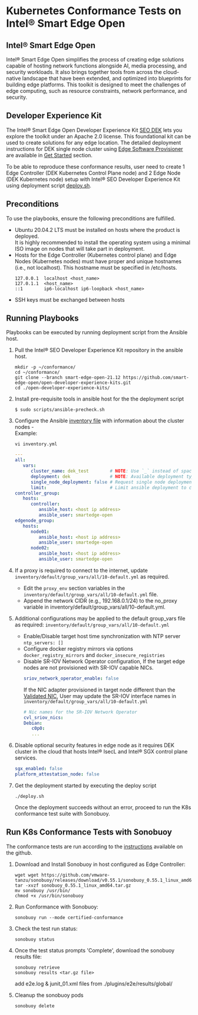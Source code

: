 # Kubernetes Conformance Tests on Intel® Smart Edge Open

## Intel® Smart Edge Open

Intel® Smart Edge Open simplifies the process of creating edge solutions capable of hosting network functions alongside AI, media processing, and security workloads. It also brings together tools from across the cloud-native landscape that have been extended, and optimized into blueprints for building edge platforms. This toolkit is designed to meet the challenges of edge computing, such as resource constraints, network performance, and security.

## Developer Experience Kit

The Intel® Smart Edge Open Developer Experience Kit [SEO DEK](https://github.com/smart-edge-open/open-developer-experience-kits) lets you explore the toolkit under an Apache 2.0 license. This foundational kit can be used to create solutions for any edge location. The detailed deployment instructions for DEK single node cluster using [Edge Software Provisioner](https://github.com/intel/Edge-Software-Provisioner) are available in [Get Started](https://smart-edge-open.github.io/docs/experience-kits/developer-experience-kit/) section. 

To be able to reproduce these conformance results, user need to create 1 Edge Controller (DEK Kubernetes Control Plane node) and 2 Edge Node (DEK Kubernetes node) setup with Intel® SEO Developer Experience Kit using deployment script [deploy.sh](https://github.com/smart-edge-open/open-developer-experience-kits/blob/main/deploy.sh).

## Preconditions

To use the playbooks, ensure the following preconditions are fulfilled.

  - Ubuntu 20.04.2 LTS must be installed on hosts where the product is deployed. <br>It is highly recommended to install the operating system using a minimal ISO image on nodes that will take part in deployment.
  - Hosts for the Edge Controller (Kubernetes control plane) and Edge Nodes (Kubernetes nodes) must have proper and unique hostnames (i.e., not localhost). This hostname must be specified in /etc/hosts.
     ```shell
     127.0.0.1  localhost <host_name>
     127.0.1.1  <host_name>
     ::1        ip6-localhost ip6-loopback <host_name>
     ```
  - SSH keys must be exchanged between hosts 
  
## Running Playbooks

Playbooks can be executed by running deployment script from the Ansible host.

1. Pull the Intel® SEO Developer Experience Kit repository in the ansible host.

   ```shell
   mkdir -p ~/conformance/
   cd ~/conformance/
   git clone --branch smart-edge-open-21.12 https://github.com/smart-edge-open/open-developer-experience-kits.git
   cd ./open-developer-experience-kits/
   ```

2. Install pre-requisite tools in ansible host for the the deployment script

   ```shell
   $ sudo scripts/ansible-precheck.sh
   ```

3. Configure the Ansible [inventory file](https://github.com/smart-edge-open/open-developer-experience-kits/blob/main/inventory.yml) with information about the cluster nodes - \
   Example:

   ```shell
   vi inventory.yml
   ```

   ```yaml
   ---
   all:
      vars:
         cluster_name: dek_test        # NOTE: Use `_` instead of spaces.
         deployment: dek               # NOTE: Available deployment type: Developer expirience kits (dek).
         single_node_deployment: false # Request single node deployment (true/false).
         limit:                        # Limit ansible deployment to certain inventory group or hosts
   controller_group:
      hosts:
         controller:
            ansible_host: <host ip address>
            ansible_user: smartedge-open
   edgenode_group:
      hosts:
         node01:
            ansible_host: <host ip address>
            ansible_user: smartedge-open
         node02:
            ansible_host: <host ip address>
            ansible_user: smartedge-open
   ```

4. If a proxy is required to connect to the internet, update `inventory/default/group_vars/all/10-default.yml` as required.

   - Edit the `proxy_env` section variables in the `inventory/default/group_vars/all/10-default.yml` file.
   - Append the network CIDR (e.g., 192.168.0.1/24) to the no_proxy variable in inventory/default/group_vars/all/10-default.yml.   

5. Additional configurations may be applied to the default group_vars file as required: `inventory/default/group_vars/all/10-default.yml`

   - Enable/Disable target host time synchronization with NTP server `ntp_servers: []`
   - Configure docker registry mirrors via options `docker_registry_mirrors` and `docker_insecure_registries`
   - Disable SR-IOV Network Operator configuration, If the target edge nodes are not provisioned with SR-IOV capable NICs.
      ```yaml
      sriov_network_operator_enable: false
      ```
      If the NIC adapter provisioned in target node different than the [Validated NIC](https://smart-edge-open.github.io/docs/experience-kits/developer-experience-kit/#target-system-requirements), User may update the SR-IOV interface names in `inventory/default/group_vars/all/10-default.yml`
      ```yaml
      # Nic names for the SR-IOV Network Operator
      cvl_sriov_nics:
      Debian:
         c0p0:
         ...
      ```

6. Disable optional security features in edge node as it requires DEK cluster in the cloud that hosts Intel® IsecL and Intel® SGX control plane services.
   ```yaml
   sgx_enabled: false
   platform_attestation_node: false
   ```

7. Get the deployment started by executing the deploy script

   ```shell
   ./deploy.sh
   ```

   Once the deployment succeeds without an error, proceed to run the K8s conformance test suite with Sonobuoy.

## Run K8s Conformance Tests with Sonobuoy

The conformance tests are run according to the [instructions](https://github.com/vmware-tanzu/sonobuoy/) available on the github.

1. Download and Install Sonobuoy in host configured as Edge Controller:

   ```shell
   wget wget https://github.com/vmware-tanzu/sonobuoy/releases/download/v0.55.1/sonobuoy_0.55.1_linux_amd64.tar.gz
   tar -xvzf sonobuoy_0.55.1_linux_amd64.tar.gz
   mv sonobuoy /usr/bin/
   chmod +x /usr/bin/sonobuoy
   ```

2. Run Conformance with Sonobuoy:
   ```shell
   sonobuoy run --mode certified-conformance
   ```

3. Check the test run status:
   ```shell
   sonobuoy status
   ```

4. Once the test status prompts 'Complete', download the sonobuoy results file:
   ```shell
   sonobuoy retrieve
   sonobuoy results <tar.gz file>
   ```
   add e2e.log & junit_01.xml files from ./plugins/e2e/results/global/

5. Cleanup the sonobuoy pods
   ```shell
   sonobuoy delete
   ```